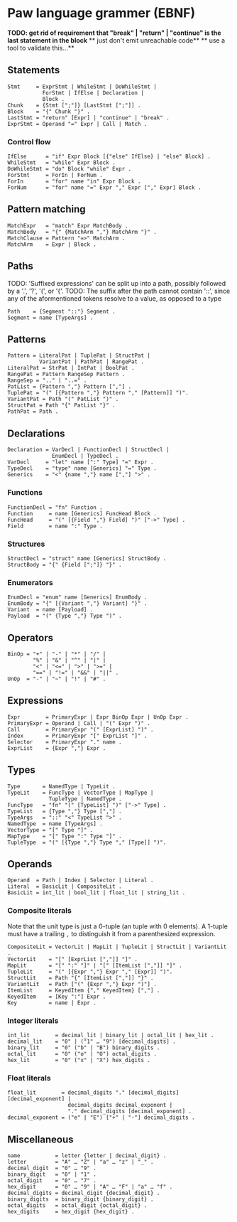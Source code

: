 # Paw language grammer (EBNF)
**TODO: get rid of requirement that "break" | "return" | "continue" is the last statement in the block**
**      just don't emit unreachable code**
**      use a tool to validate this...**

## Statements
```ebnf
Stmt     = ExprStmt | WhileStmt | DoWhileStmt |
           ForStmt | IfElse | Declaration | 
           Block .
Chunk    = {Stmt [";"]} [LastStmt [";"]] .
Block    = "{" Chunk "}" .
LastStmt = "return" [Expr] | "continue" | "break" .
ExprStmt = Operand "=" Expr | Call | Match .
```

### Control flow
```ebnf
IfElse      = "if" Expr Block [{"else" IfElse} | "else" Block] .
WhileStmt   = "while" Expr Block .
DoWhileStmt = "do" Block "while" Expr .
ForStmt     = ForIn | ForNum .
ForIn       = "for" name "in" Expr Block .
ForNum      = "for" name "=" Expr "," Expr ["," Expr] Block .
```

## Pattern matching
```ebnf
MatchExpr   = "match" Expr MatchBody .
MatchBody   = "{" {MatchArm ","} MatchArm "}" .
MatchClause = Pattern "=>" MatchArm .
MatchArm    = Expr | Block .
```

## Paths
TODO: 'Suffixed expressions' can be split up into a path, possibly followed by a '.', '?', '(', or '{'.
TODO: The suffix after the path cannot contain '::', since any of the aformentioned tokens resolve to a value, as opposed to a type
```ebnf
Path    = {Segment "::"} Segment .
Segment = name [TypeArgs] .
```

## Patterns
```ebnf
Pattern = LiteralPat | TuplePat | StructPat | 
          VariantPat | PathPat | RangePat .
LiteralPat = StrPat | IntPat | BoolPat .
RangePat = Pattern RangeSep Pattern .
RangeSep = ".." | "..=" .
PatList = {Pattern ","} Pattern [","] .
TuplePat = "(" [{Pattern ","} Pattern "," [Pattern]] ")".
VariantPat = Path "(" PatList ")" .
StructPat = Path "{" PatList "}" .
PathPat = Path .
```

## Declarations
```ebnf
Declaration = VarDecl | FunctionDecl | StructDecl | 
              EnumDecl | TypeDecl .
VarDecl     = "let" name [":" Type] "=" Expr .
TypeDecl    = "type" name [Generics] "=" Type .
Generics    = "<" {name ","} name [","] ">" .
```

### Functions
```ebnf
FunctionDecl = "fn" Function .
Function     = name [Generics] FuncHead Block .
FuncHead     = "(" [{Field ","} Field] ")" ["->" Type] .
Field        = name ":" Type .
```

### Structures
```ebnf
StructDecl = "struct" name [Generics] StructBody .
StructBody = "{" {Field [";"]} "}" .
```

### Enumerators
```ebnf
EnumDecl = "enum" name [Generics] EnumBody .
EnumBody = "{" [{Variant ","} Variant] "}" .
Variant  = name [Payload] .
Payload  = "(" {Type ","} Type ")" .
```

## Operators
```ebnf
BinOp = "+" | "-" | "*" | "/" |
        "%" | "&" | "^" | "|" |
        "<" | "<=" | ">" | ">=" | 
        "==" | "!=" | "&&" | "||" .
UnOp  = "-" | "~" | "!" | "#" .
```

## Expressions
```ebnf
Expr        = PrimaryExpr | Expr BinOp Expr | UnOp Expr . 
PrimaryExpr = Operand | Call | "(" Expr ")" .
Call        = PrimaryExpr "(" [ExprList] ")" .
Index       = PrimaryExpr "[" ExprList "]" .
Selector    = PrimaryExpr "." name .
ExprList    = {Expr ","} Expr .
```

## Types
```ebnf
Type       = NamedType | TypeLit .
TypeLit    = FuncType | VectorType | MapType | 
             TupleType | NamedType .
FuncType   = "fn" "(" [TypeList] ")" ["->" Type] .
TypeList   = {Type ","} Type [","] .
TypeArgs   = "::" "<" TypeList ">" .
NamedType  = name [TypeArgs] .
VectorType = "[" Type "]" .
MapType    = "[" Type ":" Type "]" .
TupleType  = "(" [{Type ","} Type "," [Type]] ")".
```

## Operands
```ebnf
Operand  = Path | Index | Selector | Literal .
Literal  = BasicLit | CompositeLit .
BasicLit = int_lit | bool_lit | float_lit | string_lit .
```

### Composite literals
Note that the unit type is just a 0-tuple (an tuple with 0 elements).
A 1-tuple must have a trailing `,` to distinguish it from a parenthesized expression.
```ebnf
CompositeLit = VectorLit | MapLit | TupleLit | StructLit | VariantLit .
VectorLit    = "[" [ExprList [","]] "]" .
MapLit       = "[" ":" "]" | "[" [ItemList [","]] "]" .
TupleLit     = "(" [{Expr ","} Expr "," [Expr]] ")".
StructLit    = Path "{" [ItemList [","]] "}" .
VariantLit   = Path ["(" {Expr ","} Expr ")"] .
ItemList     = KeyedItem {"," KeyedItem} [","] .
KeyedItem    = [Key ":"] Expr .
Key          = name | Expr .
```

### Integer literals
```ebnf
int_lit        = decimal_lit | binary_lit | octal_lit | hex_lit .
decimal_lit    = "0" | ("1" … "9") [decimal_digits] .
binary_lit     = "0" ("b" | "B") binary_digits .
octal_lit      = "0" ("o" | "O") octal_digits .
hex_lit        = "0" ("x" | "X") hex_digits .
```

### Float literals
```ebnf
float_lit        = decimal_digits "." [decimal_digits] [decimal_exponent] |
                   decimal_digits decimal_exponent |
                   "." decimal_digits [decimal_exponent] .
decimal_exponent = ("e" | "E") ["+" | "-"] decimal_digits .
```

## Miscellaneous
```ebnf
name           = letter {letter | decimal_digit} .
letter         = "A" … "Z" | "a" … "z" | "_" .
decimal_digit  = "0" … "9" .
binary_digit   = "0" | "1" .
octal_digit    = "0" … "7" .
hex_digit      = "0" … "9" | "A" … "F" | "a" … "f" .
decimal_digits = decimal_digit {decimal_digit} .
binary_digits  = binary_digit {binary_digit} .
octal_digits   = octal_digit {octal_digit} .
hex_digits     = hex_digit {hex_digit} .
```

